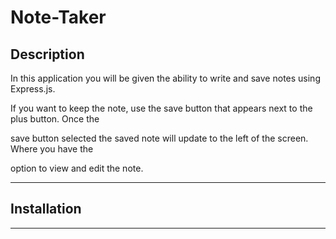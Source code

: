 # Note-Taker


## Description

In this application you will be given the ability to write and save notes using Express.js.

If you want to keep the note, use the save button that appears next to the plus button. Once the  

 save button selected the saved note will update to the left of the screen. Where you have the 
 
 option to view and edit the note. 

---

## Installation


---

